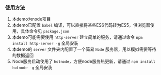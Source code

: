 ### 使用方法

1. 本demo为node项目
2. 本demo已配置 `babel` 编译，可以直接将某些ES6代码转为ES5，供浏览器使用，具体命令见 `package.json`
3. 本demo可能需要使用 `http-server` 建立简单的服务，请通过命令 `npm install http-server -g` 全局安装
4. 本demo的 `server` 文件夹内配置了一个简易 `Node` 服务器，用以模拟需要等待的数据返回
5. Node服务启动使用了 `hotnode`，方便node服务热更新，请通过 `npm install hotnode -g` 全局安装